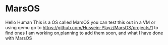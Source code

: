 # MarsOS
Hello Human This is a OS called MarsOS you can test this out in a VM or using qemu go to https://github.com/Hussein-Playz/MarsOS/projects/1 to find ones I am working on,planning to add them soon, and what I have done with MarsOS
